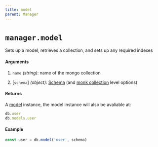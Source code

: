 ```yaml
---
title: model
parent: Manager
---
```


# `manager.model`

Sets up a model, retrieves a collection, and sets up any required indexes

#### Arguments

1. `name` *(string)*: name of the mongo collection

2. [`schema`] *(object)*: [Schema](/schema) (and [monk collection](https://automattic.github.io/monk/docs/manager/get.html) level options)

#### Returns

A [model](../model) instance, the model instance will also be avaliable at:
```js
db.user
db.models.user
```

#### Example

```js
const user = db.model('user', schema)
```
